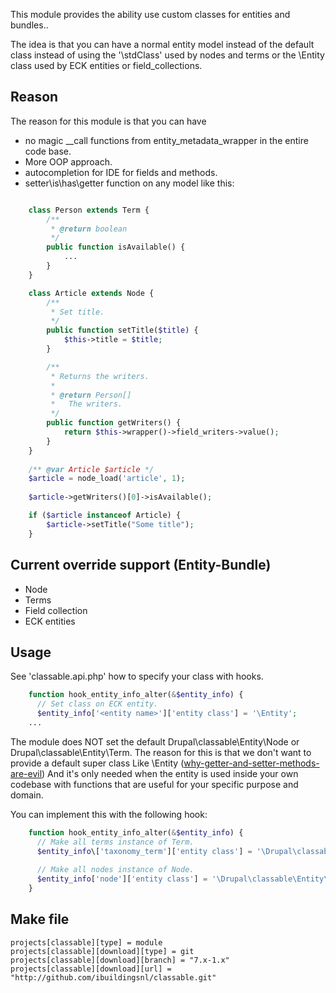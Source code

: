 
This module provides the ability use custom classes for entities and bundles..

The idea is that you can have a normal entity model instead of the default class instead of using 
the '\stdClass\' used by nodes and terms or the \Entity class used by ECK entities or field_collections. 

## Reason

The reason for this module is that you can have

* no magic \_\_call functions from entity\_metadata\_wrapper in the entire code base.
* More OOP approach.
* autocompletion for IDE for fields and methods. 
* setter\is\has\getter function on any model like this:

```PHP

    class Person extends Term {
        /**
         * @return boolean
         */
        public function isAvailable() {
            ...
        }
    }

    class Article extends Node {
        /**
         * Set title.
         */
        public function setTitle($title) {
            $this->title = $title; 
        }

        /**
         * Returns the writers.
         *
         * @return Person[]
         *   The writers.
         */
        public function getWriters() {
            return $this->wrapper()->field_writers->value();
        }
    }
    
    /** @var Article $article */
    $article = node_load('article', 1);
    
    $article->getWriters()[0]->isAvailable();

    if ($article instanceof Article) {
        $article->setTitle("Some title");    
    }

```

## Current override support (Entity-Bundle)

* Node
* Terms
* Field collection
* ECK entities

## Usage

See 'classable.api.php' how to specify your class with hooks.

```PHP
    function hook_entity_info_alter(&$entity_info) {
      // Set class on ECK entity.
      $entity_info['<entity name>']['entity class'] = '\Entity';
    ...
```

The module does NOT set the default Drupal\classable\Entity\Node or Drupal\classable\Entity\Term. 
The reason for this is that we don't want to provide a default super class Like \Entity ([why-getter-and-setter-methods-are-evil](http://www.javaworld.com/article/2073723/core-java/why-getter-and-setter-methods-are-evil.html))
And it's only needed when the entity is used inside your own codebase with functions that are useful for your specific 
purpose and domain.

You can implement this with the following hook:

```PHP
    function hook_entity_info_alter(&$entity_info) {
      // Make all terms instance of Term.
      $entity_info\['taxonomy_term']['entity class'] = '\Drupal\classable\Entity\Term';
      
      // Make all nodes instance of Node.
      $entity_info['node']['entity class'] = '\Drupal\classable\Entity\Node';
    }
```

## Make file
```
projects[classable][type] = module
projects[classable][download][type] = git
projects[classable][download][branch] = "7.x-1.x"
projects[classable][download][url] = "http://github.com/ibuildingsnl/classable.git"
```
